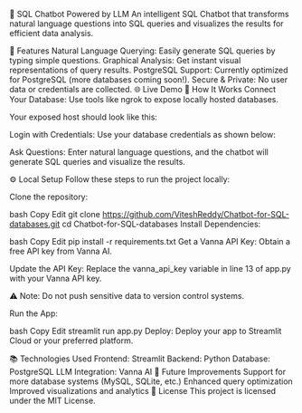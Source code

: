 🚀 SQL Chatbot Powered by LLM
An intelligent SQL Chatbot that transforms natural language questions into SQL queries and visualizes the results for efficient data analysis.

🔑 Features
Natural Language Querying: Easily generate SQL queries by typing simple questions.
Graphical Analysis: Get instant visual representations of query results.
PostgreSQL Support: Currently optimized for PostgreSQL (more databases coming soon!).
Secure & Private: No user data or credentials are collected.
🌐 Live Demo
🎯 How It Works
Connect Your Database: Use tools like ngrok to expose locally hosted databases.

Your exposed host should look like this:

Login with Credentials: Use your database credentials as shown below:


Ask Questions: Enter natural language questions, and the chatbot will generate SQL queries and visualize the results.

⚙️ Local Setup
Follow these steps to run the project locally:

Clone the repository:

bash
Copy
Edit
git clone https://github.com/ViteshReddy/Chatbot-for-SQL-databases.git
cd Chatbot-for-SQL-databases
Install Dependencies:

bash
Copy
Edit
pip install -r requirements.txt
Get a Vanna API Key:
Obtain a free API key from Vanna AI.

Update the API Key:
Replace the vanna_api_key variable in line 13 of app.py with your Vanna API key.

⚠️ Note: Do not push sensitive data to version control systems.

Run the App:

bash
Copy
Edit
streamlit run app.py
Deploy:
Deploy your app to Streamlit Cloud or your preferred platform.

📚 Technologies Used
Frontend: Streamlit
Backend: Python
Database: PostgreSQL
LLM Integration: Vanna AI
🔧 Future Improvements
Support for more database systems (MySQL, SQLite, etc.)
Enhanced query optimization
Improved visualizations and analytics
📜 License
This project is licensed under the MIT License.

